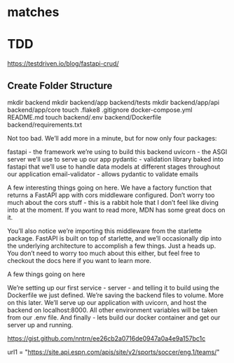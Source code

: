 # matches

# TDD
https://testdriven.io/blog/fastapi-crud/

## Create Folder Structure 
mkdir backend
mkdir backend/app backend/tests
mkdir backend/app/api backend/app/core
touch .flake8 .gitignore docker-compose.yml README.md
touch backend/.env backend/Dockerfile backend/requirements.txt

Not too bad. We’ll add more in a minute, but for now only four packages:

fastapi - the framework we’re using to build this backend
uvicorn - the ASGI server we’ll use to serve up our app
pydantic - validation library baked into fastapi that we’ll use to handle data models at different stages throughout our application
email-validator - allows pydantic to validate emails

A few interesting things going on here. We have a factory function that returns a FastAPI app with cors middleware configured. Don’t worry too much about the cors stuff - this is a rabbit hole that I don’t feel like diving into at the moment. If you want to read more, MDN has some great docs on it.

You’ll also notice we’re importing this middleware from the starlette package. FastAPI is built on top of starlette, and we’ll occasionally dip into the underlying architecture to accomplish a few things. Just a heads up. You don’t need to worry too much about this either, but feel free to checkout the docs here if you want to learn more.

A few things going on here

We’re setting up our first service - server - and telling it to build using the Dockerfile we just defined.
We’re saving the backend files to volume. More on this later.
We’ll serve up our application with uvicorn, and host the backend on localhost:8000.
All other environment variables will be taken from our .env file.
And finally - lets build our docker container and get our server up and running.

https://gist.github.com/nntrn/ee26cb2a0716de0947a0a4e9a157bc1c

url1 = "https://site.api.espn.com/apis/site/v2/sports/soccer/eng.1/teams/"
